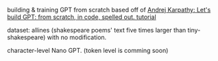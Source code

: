 building & training GPT from scratch based off of [Andrej Karpathy: Let's build GPT: from scratch, in code, spelled out. tutorial](https://www.youtube.com/watch?v=kCc8FmEb1nY)

dataset: allines (shakespeare poems' text five times larger than tiny-shakespeare) with no modification.

character-level Nano GPT. (token level is comming soon)

